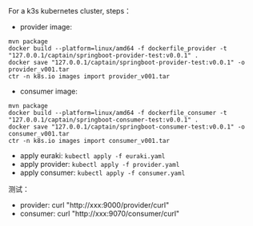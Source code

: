For a k3s kubernetes cluster, steps：
- provider image:
```shell
mvn package
docker build --platform=linux/amd64 -f dockerfile_provider -t "127.0.0.1/captain/springboot-provider-test:v0.0.1" .
docker save "127.0.0.1/captain/springboot-provider-test:v0.0.1" -o provider_v001.tar
ctr -n k8s.io images import provider_v001.tar
```
- consumer image:
```shell
mvn package
docker build --platform=linux/amd64 -f dockerfile_consumer -t "127.0.0.1/captain/springboot-consumer-test:v0.0.1" .
docker save "127.0.0.1/captain/springboot-consumer-test:v0.0.1" -o consumer_v001.tar
ctr -n k8s.io images import consumer_v001.tar
```
- apply euraki: `kubectl apply -f euraki.yaml`
- apply provider: `kubectl apply -f provider.yaml`
- apply consumer: `kubectl apply -f consumer.yaml`

测试：
- provider: curl "http://xxx:9000/provider/curl"
- consumer: curl "http://xxx:9070/consumer/curl"